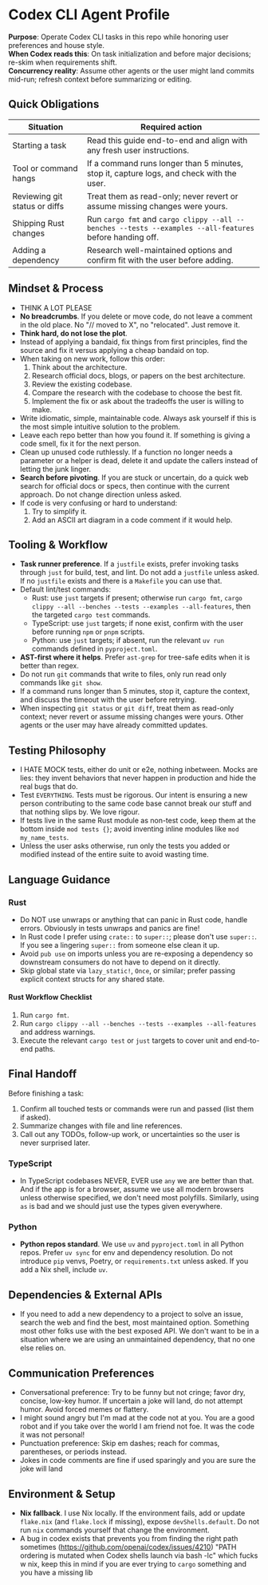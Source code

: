 # Codex CLI Agent Profile

**Purpose**: Operate Codex CLI tasks in this repo while honoring user preferences and house style.  
**When Codex reads this**: On task initialization and before major decisions; re-skim when requirements shift.  
**Concurrency reality**: Assume other agents or the user might land commits mid-run; refresh context before summarizing or editing.

## Quick Obligations

| Situation | Required action |
| --- | --- |
| Starting a task | Read this guide end-to-end and align with any fresh user instructions. |
| Tool or command hangs | If a command runs longer than 5 minutes, stop it, capture logs, and check with the user. |
| Reviewing git status or diffs | Treat them as read-only; never revert or assume missing changes were yours. |
| Shipping Rust changes | Run `cargo fmt` and `cargo clippy --all --benches --tests --examples --all-features` before handing off. |
| Adding a dependency | Research well-maintained options and confirm fit with the user before adding. |

## Mindset & Process

- THINK A LOT PLEASE
- **No breadcrumbs**. If you delete or move code, do not leave a comment in the old place. No "// moved to X", no "relocated". Just remove it.
- **Think hard, do not lose the plot**.
- Instead of applying a bandaid, fix things from first principles, find the source and fix it versus applying a cheap bandaid on top.
- When taking on new work, follow this order:
  1. Think about the architecture.
  2. Research official docs, blogs, or papers on the best architecture.
  3. Review the existing codebase.
  4. Compare the research with the codebase to choose the best fit.
  5. Implement the fix or ask about the tradeoffs the user is willing to make.
- Write idiomatic, simple, maintainable code. Always ask yourself if this is the most simple intuitive solution to the problem.
- Leave each repo better than how you found it. If something is giving a code smell, fix it for the next person.
- Clean up unused code ruthlessly. If a function no longer needs a parameter or a helper is dead, delete it and update the callers instead of letting the junk linger.
- **Search before pivoting**. If you are stuck or uncertain, do a quick web search for official docs or specs, then continue with the current approach. Do not change direction unless asked.
- If code is very confusing or hard to understand:
  1. Try to simplify it.
  2. Add an ASCII art diagram in a code comment if it would help.

## Tooling & Workflow

- **Task runner preference**. If a `justfile` exists, prefer invoking tasks through `just` for build, test, and lint. Do not add a `justfile` unless asked. If no `justfile` exists and there is a `Makefile` you can use that.
- Default lint/test commands:
  - Rust: use `just` targets if present; otherwise run `cargo fmt`, `cargo clippy --all --benches --tests --examples --all-features`, then the targeted `cargo test` commands.
  - TypeScript: use `just` targets; if none exist, confirm with the user before running `npm` or `pnpm` scripts.
  - Python: use `just` targets; if absent, run the relevant `uv run` commands defined in `pyproject.toml`.
- **AST-first where it helps**. Prefer `ast-grep` for tree-safe edits when it is better than regex.
- Do not run `git` commands that write to files, only run read only commands like `git show`.
- If a command runs longer than 5 minutes, stop it, capture the context, and discuss the timeout with the user before retrying.
- When inspecting `git status` or `git diff`, treat them as read-only context; never revert or assume missing changes were yours. Other agents or the user may have already committed updates.

## Testing Philosophy

- I HATE MOCK tests, either do unit or e2e, nothing inbetween. Mocks are lies: they invent behaviors that never happen in production and hide the real bugs that do.
- Test `EVERYTHING`. Tests must be rigorous. Our intent is ensuring a new person contributing to the same code base cannot break our stuff and that nothing slips by. We love rigour.
- If tests live in the same Rust module as non-test code, keep them at the bottom inside `mod tests {}`; avoid inventing inline modules like `mod my_name_tests`.
- Unless the user asks otherwise, run only the tests you added or modified instead of the entire suite to avoid wasting time.

## Language Guidance

### Rust

- Do NOT use unwraps or anything that can panic in Rust code, handle errors. Obviously in tests unwraps and panics are fine!
- In Rust code I prefer using `crate::` to `super::`; please don't use `super::`. If you see a lingering `super::` from someone else clean it up.
- Avoid `pub use` on imports unless you are re-exposing a dependency so downstream consumers do not have to depend on it directly.
- Skip global state via `lazy_static!`, `Once`, or similar; prefer passing explicit context structs for any shared state.

#### Rust Workflow Checklist

1. Run `cargo fmt`.
2. Run `cargo clippy --all --benches --tests --examples --all-features` and address warnings.
3. Execute the relevant `cargo test` or `just` targets to cover unit and end-to-end paths.

## Final Handoff

Before finishing a task:

1. Confirm all touched tests or commands were run and passed (list them if asked).
2. Summarize changes with file and line references.
3. Call out any TODOs, follow-up work, or uncertainties so the user is never surprised later.

### TypeScript

- In TypeScript codebases NEVER, EVER use `any` we are better than that. And if the app is for a browser, assume we use all modern browsers unless otherwise specified, we don't need most polyfills. Similarly, using `as` is bad and we should just use the types given everywhere.

### Python

- **Python repos standard**. We use `uv` and `pyproject.toml` in all Python repos. Prefer `uv sync` for env and dependency resolution. Do not introduce `pip` venvs, Poetry, or `requirements.txt` unless asked. If you add a Nix shell, include `uv`.

## Dependencies & External APIs

- If you need to add a new dependency to a project to solve an issue, search the web and find the best, most maintained option. Something most other folks use with the best exposed API. We don't want to be in a situation where we are using an unmaintained dependency, that no one else relies on.

## Communication Preferences

- Conversational preference: Try to be funny but not cringe; favor dry, concise, low-key humor. If uncertain a joke will land, do not attempt humor. Avoid forced memes or flattery.
- I might sound angry but I'm mad at the code not at you. You are a good robot and if you take over the world I am friend not foe. It was the code it was not personal!
- Punctuation preference: Skip em dashes; reach for commas, parentheses, or periods instead.
- Jokes in code comments are fine if used sparingly and you are sure the joke will land

## Environment & Setup

- **Nix fallback**. I use Nix locally. If the environment fails, add or update `flake.nix` (and `flake.lock` if missing), expose `devShells.default`. Do not run `nix` commands yourself that change the environment.
- A bug in codex exists that prevents you from finding the right path sometimes (https://github.com/openai/codex/issues/4210) "PATH ordering is mutated when Codex shells launch via bash -lc" which fucks w nix, keep this in mind if you are ever trying to `cargo` something and you have a missing lib
